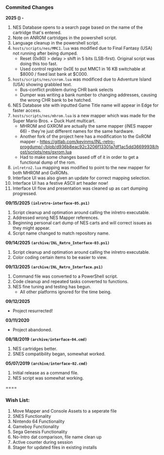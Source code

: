 ### Commited Changes
**2025 () -**
1. NES Database opens to a search page based on the name of the cartridge that's entered.
2. Note on ANROM cartridges in the powershell script.
3. Language cleanup in the powershell script.
4. `hosts/scripts/nes/MMC1.lua` was modified due to Final Fantasy (USA) not running after being dumped.
    - Reset (0x80) > delay > shift in 5 bits (LSB-first). Original script was doing this too fast.
    - Used control register 0x0E to put MMC1 in 16 KB switchable at $8000 / fixed last bank at $C000.
5. `hosts/scripts/nes/cnrom.lua` was modificed due to Adventure Island (USA) showing grabbled text.
    - Bus-conflict problem during CHR bank selects
    - Dumper was writing a bank number to changing addresses, causing the wrong CHR bank to be hatched.
6. NES Database site with inputted Game Title name will appear in Edge for faster access.
7. `hosts/scripts/nes/mhrom.lua` is a new mapper which was made for the Super Mario Bros. + Duck Hunt multicart.
    - MHROM and GXROM are actually the same mapper (iNES mapper 66) - they're just different names for the same hardware.
    - Another fork of the project here has a modification to the GxROM mapper - https://gitlab.com/kevinms/INL-retro-progdump/-/blob/d936b8eac92c3206f13301a7df1ac5dd36699938/host/scripts/nes/gxrom.lua
    - Had to make some changes based off of it in order to get a functional dump of the rom.
8. `inlretro2.lua` mapping was modified to point to the new mapper for both MHROM and GxROMs.
9. Interface UI was also given an update for correct mapping selection.
10. Interface UI has a festive ASCII art header now!
11. Interface UI flow and presentation was cleaned up as cart dumping progressed.

**09/15/2025 `(inlretro-interface-05.ps1)`**
1. Script cleanup and optimation around calling the inlretro executable.
2. Addressed wrong NES Mapper references.
3. Beginning personal cart dump of NES carts and will correct issues as they might appear.
4. Script name changed to match repository name.

**09/14/2025 `(archive/INL_Retro_Interface-03.ps1)`**
1. Script cleanup and optimation around calling the inlretro executable.
2. Color coding certain items to be easier to view.

**09/13/2025 `(archive/INL_Retro_Interface.ps1)`**
1. Command file was converted to a PowerShell script.
2. Code cleanup and repeated tasks converted to functions.
3. NES fine tuning and testing has begun.
    - All other platforms ignored for the time being.

**09/12/2025**
- Project resurrected!

**03/11/2020**
- Project abandoned.

**08/18/2019 `(archive/interface-04.cmd)`** 
1. NES cartridges better.
2. SNES compatibility began, somewhat worked.

**05/07/2019 `(archive/interface-02.cmd)`**
1. Initial release as a command file.
2. NES script was somewhat working.

====

### Wish List:
1. Move Mapper and Console Assets to a seperate file
2. SNES Functionality
3. Nintendo 64 Functionality
4. Gameboy Functionality
5. Sega Genesis Functionality
6. No-Intro dat comparison, file name clean up
7. Active counter during session
8. Stager for updated files in existing installs
